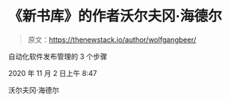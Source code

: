 # 《新书库》的作者沃尔夫冈·海德尔

> 原文：<https://thenewstack.io/author/wolfgangbeer/>

自动化软件发布管理的 3 个步骤

2020 年 11 月 2 日上午 8:47

沃尔夫冈·海德尔